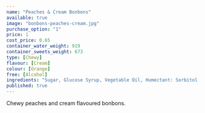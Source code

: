 ```yaml
---
name: "Peaches & Cream Bonbons"
available: true
image: "bonbons-peaches-cream.jpg"
purchase_option: "1"
price: 1
cost_price: 0.65
container_water_weight: 919
container_sweets_weight: 673
type: [Chewy]
flavour: [Cream]
colour: [Orange]
free: [Alcohol]
ingredients: "Sugar, Glucose Syrup, Vegetable Oil, Humectant: Sorbitol, Emulsifier: Soya Lecithin, Colours: E120, Citric Acid, Pork Gelatine, Dextrose, Flavouring"
published: true
---
```

Chewy peaches and cream flavoured bonbons.